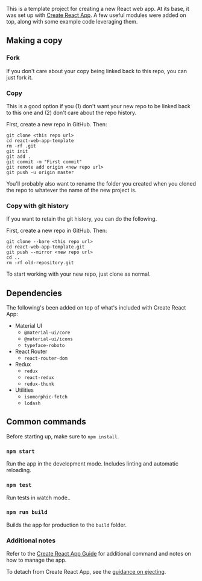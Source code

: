 This is a template project for creating a new React web app. At its base, it was set up with [Create React App](https://github.com/facebook/create-react-app). A few useful modules were added on top, along with some example code leveraging them.

## Making a copy

### Fork

If you don't care about your copy being linked back to this repo, you can just fork it.

### Copy

This is a good option if you (1) don't want your new repo to be linked back to this one and (2) don't care about the repo history.

First, create a new repo in GitHub. Then:

```shell
git clone <this repo url>
cd react-web-app-template
rm -rf .git
git init
git add .
git commit -m "First commit"
git remote add origin <new repo url>
git push -u origin master
```

You'll probably also want to rename the folder you created when you cloned the repo to whatever the name of the new project is.

### Copy with git history

If you want to retain the git history, you can do the following.

First, create a new repo in GitHub. Then:

```shell
git clone --bare <this repo url>
cd react-web-app-template.git
git push --mirror <new repo url>
cd ..
rm -rf old-repository.git
```

To start working with your new repo, just clone as normal.

## Dependencies

The following's been added on top of what's included with Create React App:

* Material UI
  * `@material-ui/core`
  * `@material-ui/icons`
  * `typeface-roboto`
* React Router
  * `react-router-dom`
* Redux
  * `redux`
  * `react-redux`
  * `redux-thunk`
* Utilities
  * `isomorphic-fetch`
  * `lodash`

## Common commands

Before starting up, make sure to `npm install`.

### `npm start`

Run the app in the development mode. Includes linting and automatic reloading.

### `npm test`

Run tests in watch mode..

### `npm run build`

Builds the app for production to the `build` folder.

### Additional notes

Refer to the [Create React App Guide](https://create-react-app.dev/) for additional command and notes on how to manage the app.

To detach from Create React App, see the [guidance on ejecting](https://create-react-app.dev/docs/available-scripts#npm-run-eject).

